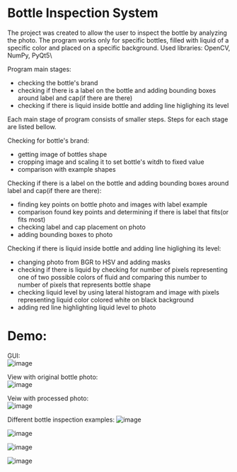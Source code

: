 # Bottle Inspection System
The project was created to allow the user to inspect the bottle by analyzing the photo. The program works only for specific bottles, filled with liquid of a specific color and placed on a specific background.
Used libraries: OpenCV, NumPy, PyQt5\

Program main stages:
- checking the bottle's brand
- checking if there is a label on the bottle and adding bounding boxes around label and cap(if there are there)
- checking if there is liquid inside bottle and adding line higlighing its level

Each main stage of program consists of smaller steps. Steps for each stage are listed bellow.

Checking for bottle's brand:
- getting image of bottles shape
- cropping image and scaling it to set bottle's witdh to fixed value
- comparison with example shapes

Checking if there is a label on the bottle and adding bounding boxes around label and cap(if there are there):
- finding key points on bottle photo and images with label example
- comparison found key points and determining if there is label that fits(or fits most)
- checking label and cap placement on photo
- adding bounding boxes to photo

Checking if there is liquid inside bottle and adding line higlighing its level:
- changing photo from BGR to HSV and adding masks
- checking if there is liquid by checking for number of pixels representing one of two possible colors of fluid and comparing this number to number of pixels that represents bottle shape
- checking liquid level by using lateral histogram and image with pixels representing liquid color colored white on black background
- adding red line highlighting liquid level to photo

# Demo:
GUI:\
![image](https://github.com/Qubav/Bottle_Inspection_System/assets/124883831/57697f7d-41ad-49e1-9a90-f460779e2539)

View with original bottle photo:\
![image](https://github.com/Qubav/Bottle_Inspection_System/assets/124883831/9d35fee3-a167-4d3d-b11f-027420042326)

Veiw with processed photo:\
![image](https://github.com/Qubav/Bottle_Inspection_System/assets/124883831/78b5ce1e-5d42-448b-bee6-0c87fb179c57)

Different bottle inspection examples:
![image](https://github.com/Qubav/Bottle_Inspection_System/assets/124883831/cdee85a8-7489-45c8-bded-36d202c84185)

![image](https://github.com/Qubav/Bottle_Inspection_System/assets/124883831/cb483ede-ed5b-41f3-8317-5022409166dd)

![image](https://github.com/Qubav/Bottle_Inspection_System/assets/124883831/554f325e-a4c5-4d33-8df7-c38ee23014d2)

![image](https://github.com/Qubav/Bottle_Inspection_System/assets/124883831/5052caf9-1480-4ce3-93e3-c8652b0b3845)
